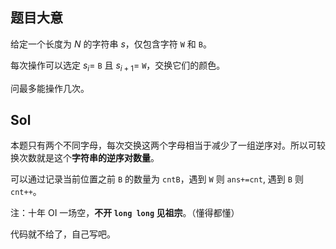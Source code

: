 ## 题目大意

给定一个长度为 $N$ 的字符串 $s$，仅包含字符 `W` 和 `B`。

每次操作可以选定 $s_i=$ `B` 且 $s_{i+1}=$ `W`，交换它们的颜色。

问最多能操作几次。

## Sol

本题只有两个不同字母，每次交换这两个字母相当于减少了一组逆序对。所以可较换次数就是这个**字符串的逆序对数量**。

可以通过记录当前位置之前 `B` 的数量为 `cntB`，遇到 `W` 则 `ans+=cnt`, 遇到 `B` 则 `cnt++`。

注：十年 OI 一场空，**不开 `long long` 见祖宗**。（懂得都懂）

代码就不给了，自己写吧。